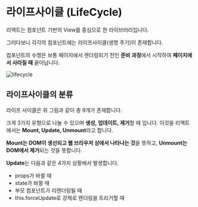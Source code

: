 # 라이프사이클 (LifeCycle)

리액트는 컴포넌트 기반의 View를 중심으로 한 라이브러리입니다.

그러다보니 각각의 컴포넌트에는 라이프사이클(생명 주기)이 존재합니다.

컴포넌트의 수명은 보통 페이지에서 렌더링되기 전인 **준비 과정**에서 시작하여 **페이지에서 사라질 때** 끝이납니다.

![lifecycle](https://user-images.githubusercontent.com/93597794/166864778-8d0af4cc-c732-4a8b-9e1a-5d880fdba103.png)

## 라이프사이클의 분류

라이프 사이클은 위 그림과 같이 총 9개가 존재합니다.

크게 3가지 유형으로 나눌 수 있으며 **생성, 업데이트, 제거**할 때 입니다. 이것을 리액트에서는 **Mount, Update, Unmount**라고 합니다.

**Mount는 DOM이 생선되고 웹 브라우저 상에서 나타나는 것**을 뜻하고, **Unmount는 DOM에서 제거**되는 것을 뜻합니다.

**Update**는 다음과 같은 4가지 상황에서 발생합니다.

- props가 바뀔 때
- state가 바뀔 때
- 부모 컴포넌트가 리렌더링될 때
- this.forceUpdate로 강제로 렌더링을 트리거할 때
